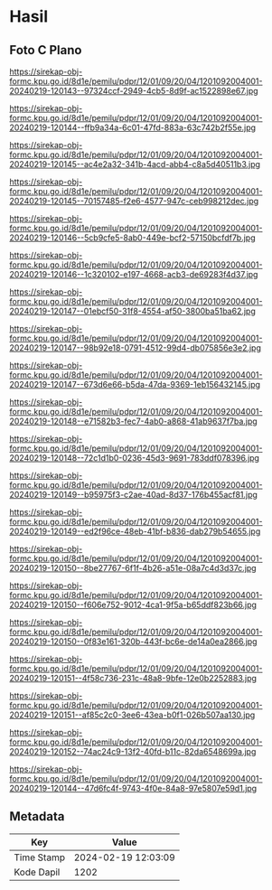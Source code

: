 # Hasil

## Foto C Plano

https://sirekap-obj-formc.kpu.go.id/8d1e/pemilu/pdpr/12/01/09/20/04/1201092004001-20240219-120143--97324ccf-2949-4cb5-8d9f-ac1522898e67.jpg

https://sirekap-obj-formc.kpu.go.id/8d1e/pemilu/pdpr/12/01/09/20/04/1201092004001-20240219-120144--ffb9a34a-6c01-47fd-883a-63c742b2f55e.jpg

https://sirekap-obj-formc.kpu.go.id/8d1e/pemilu/pdpr/12/01/09/20/04/1201092004001-20240219-120145--ac4e2a32-341b-4acd-abb4-c8a5d40511b3.jpg

https://sirekap-obj-formc.kpu.go.id/8d1e/pemilu/pdpr/12/01/09/20/04/1201092004001-20240219-120145--70157485-f2e6-4577-947c-ceb998212dec.jpg

https://sirekap-obj-formc.kpu.go.id/8d1e/pemilu/pdpr/12/01/09/20/04/1201092004001-20240219-120146--5cb9cfe5-8ab0-449e-bcf2-57150bcfdf7b.jpg

https://sirekap-obj-formc.kpu.go.id/8d1e/pemilu/pdpr/12/01/09/20/04/1201092004001-20240219-120146--1c320102-e197-4668-acb3-de69283f4d37.jpg

https://sirekap-obj-formc.kpu.go.id/8d1e/pemilu/pdpr/12/01/09/20/04/1201092004001-20240219-120147--01ebcf50-31f8-4554-af50-3800ba51ba62.jpg

https://sirekap-obj-formc.kpu.go.id/8d1e/pemilu/pdpr/12/01/09/20/04/1201092004001-20240219-120147--98b92e18-0791-4512-99d4-db075856e3e2.jpg

https://sirekap-obj-formc.kpu.go.id/8d1e/pemilu/pdpr/12/01/09/20/04/1201092004001-20240219-120147--673d6e66-b5da-47da-9369-1eb156432145.jpg

https://sirekap-obj-formc.kpu.go.id/8d1e/pemilu/pdpr/12/01/09/20/04/1201092004001-20240219-120148--e71582b3-fec7-4ab0-a868-41ab9637f7ba.jpg

https://sirekap-obj-formc.kpu.go.id/8d1e/pemilu/pdpr/12/01/09/20/04/1201092004001-20240219-120148--72c1d1b0-0236-45d3-9691-783ddf078396.jpg

https://sirekap-obj-formc.kpu.go.id/8d1e/pemilu/pdpr/12/01/09/20/04/1201092004001-20240219-120149--b95975f3-c2ae-40ad-8d37-176b455acf81.jpg

https://sirekap-obj-formc.kpu.go.id/8d1e/pemilu/pdpr/12/01/09/20/04/1201092004001-20240219-120149--ed2f96ce-48eb-41bf-b836-dab279b54655.jpg

https://sirekap-obj-formc.kpu.go.id/8d1e/pemilu/pdpr/12/01/09/20/04/1201092004001-20240219-120150--8be27767-6f1f-4b26-a51e-08a7c4d3d37c.jpg

https://sirekap-obj-formc.kpu.go.id/8d1e/pemilu/pdpr/12/01/09/20/04/1201092004001-20240219-120150--f606e752-9012-4ca1-9f5a-b65ddf823b66.jpg

https://sirekap-obj-formc.kpu.go.id/8d1e/pemilu/pdpr/12/01/09/20/04/1201092004001-20240219-120150--0f83e161-320b-443f-bc6e-de14a0ea2866.jpg

https://sirekap-obj-formc.kpu.go.id/8d1e/pemilu/pdpr/12/01/09/20/04/1201092004001-20240219-120151--4f58c736-231c-48a8-9bfe-12e0b2252883.jpg

https://sirekap-obj-formc.kpu.go.id/8d1e/pemilu/pdpr/12/01/09/20/04/1201092004001-20240219-120151--af85c2c0-3ee6-43ea-b0f1-026b507aa130.jpg

https://sirekap-obj-formc.kpu.go.id/8d1e/pemilu/pdpr/12/01/09/20/04/1201092004001-20240219-120152--74ac24c9-13f2-40fd-b11c-82da6548699a.jpg

https://sirekap-obj-formc.kpu.go.id/8d1e/pemilu/pdpr/12/01/09/20/04/1201092004001-20240219-120144--47d6fc4f-9743-4f0e-84a8-97e5807e59d1.jpg


## Metadata

| Key        | Value               |
| ---------- | ------------------- |
| Time Stamp | 2024-02-19 12:03:09 |
| Kode Dapil | 1202                |



